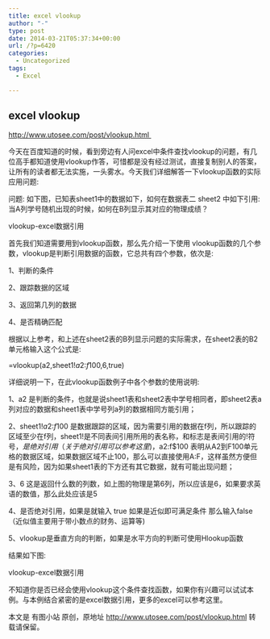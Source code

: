 ```yaml
---
title: excel vlookup
author: "-"
type: post
date: 2014-03-21T05:37:34+00:00
url: /?p=6420
categories:
  - Uncategorized
tags:
  - Excel

---
```

## excel vlookup
http://www.utosee.com/post/vlookup.html 

今天在百度知道的时候，看到旁边有人问excel中条件查找vlookup的问题，有几位高手都知道使用vlookup作答，可惜都是没有经过测试，直接复制别人的答案，让所有的读者都无法实施，一头雾水。今天我们详细解答一下vlookup函数的实际应用问题: 


问题: 如下图，已知表sheet1中的数据如下，如何在数据表二 sheet2 中如下引用: 当A列学号随机出现的时候，如何在B列显示其对应的物理成绩？


vlookup-excel数据引用


首先我们知道需要用到vlookup函数，那么先介绍一下使用 vlookup函数的几个参数，vlookup是判断引用数据的函数，它总共有四个参数，依次是: 


1、判断的条件

2、跟踪数据的区域

3、返回第几列的数据

4、是否精确匹配


根据以上参考，和上述在sheet2表的B列显示问题的实际需求，在sheet2表的B2单元格输入这个公式是: 


=vlookup(a2,sheet1!$a$2:$f$100,6,true)


详细说明一下，在此vlookup函数例子中各个参数的使用说明: 


1、a2 是判断的条件，也就是说sheet1表和sheet2表中学号相同者，即sheet2表a列对应的数据和sheet1表中学号列a列的数据相同方能引用；

2、sheet1!$a$2:$f$100 是数据跟踪的区域，因为需要引用的数据在f列，所以跟踪的区域至少在f列，sheet1!是不同表间引用所用的表名称，和标志是表间引用的!符号，$是绝对引用（关于绝对引用可以参考这里) ，$a$2:$f$100 表明从A2到F100单元格的数据区域，如果数据区域不止100，那么可以直接使用A:F，这样虽然方便但是有风险，因为如果sheet1表的下方还有其它数据，就有可能出现问题；

3、6 这是返回什么数的列数，如上图的物理是第6列，所以应该是6，如果要求英语的数值，那么此处应该是5

4、是否绝对引用，如果是就输入 true 如果是近似即可满足条件 那么输入false （近似值主要用于带小数点的财务、运算等) 

5、vlookup是垂直方向的判断，如果是水平方向的判断可使用Hlookup函数


结果如下图: 


vlookup-excel数据引用


不知道你是否已经会使用vlookup这个条件查找函数，如果你有兴趣可以试试本例。与本例结合紧密的是excel数据引用，更多的excel可以参考这里。


本文是 有图小站 原创，原地址 http://www.utosee.com/post/vlookup.html 转载请保留。